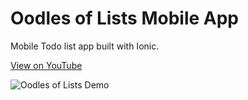 # Oodles of Lists Mobile App
Mobile Todo list app built with Ionic.

[View on YouTube](https://www.youtube.com/channel/UCk-3NdAOz-_sgGz1pWWFeKg)

![Oodles of Lists Demo](oodlesOfListsGif.gif)
